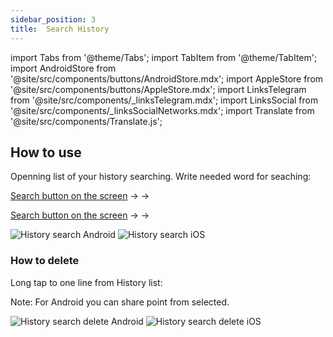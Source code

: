 ```yaml
---
sidebar_position: 3
title:  Search History
---
```


import Tabs from '@theme/Tabs';
import TabItem from '@theme/TabItem';
import AndroidStore from '@site/src/components/buttons/AndroidStore.mdx';
import AppleStore from '@site/src/components/buttons/AppleStore.mdx';
import LinksTelegram from '@site/src/components/_linksTelegram.mdx';
import LinksSocial from '@site/src/components/_linksSocialNetworks.mdx';
import Translate from '@site/src/components/Translate.js';

## How to use

Openning list of your history searching. Write needed word for seaching:

[Search button on the screen](/docs/documentation/widgets/map-buttons#search) -> <Translate android="true" ids="search_categories"/> -> <Translate android="true" ids="shared_string_history"/>

[Search button on the screen](/docs/documentation/widgets/map-buttons#search) -> <Translate android="true" ids="search_categories"/> -> <Translate ios="true" ids="history"/>

![History search Android](@site/static/img/search/history_search_android.png) ![History search iOS](@site/static/img/search/history_search_ios.png)

### How to delete

Long tap to one line from History list:

Note: For Android you can share point from selected.

![History search delete Android](@site/static/img/search/history_search_delete_android.png) ![History search delete iOS](@site/static/img/search/history_search_delete_ios.png)

